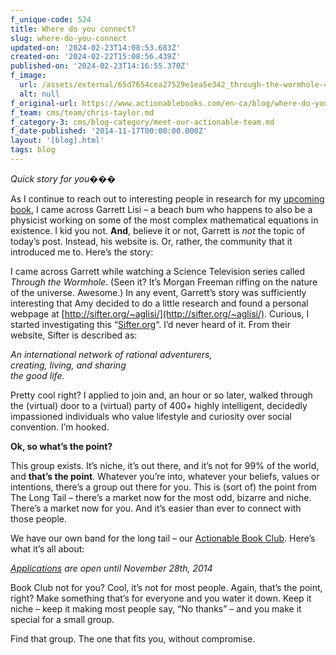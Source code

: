 ```yaml
---
f_unique-code: 524
title: Where do you connect?
slug: where-do-you-connect
updated-on: '2024-02-23T14:08:53.683Z'
created-on: '2024-02-22T15:08:56.439Z'
published-on: '2024-02-23T14:16:55.370Z'
f_image:
  url: /assets/external/65d7654cea27529e1ea5e342_through-the-wormhole-4.jpeg
  alt: null
f_original-url: https://www.actionablebooks.com/en-ca/blog/where-do-you-connect/
f_team: cms/team/chris-taylor.md
f_category-3: cms/blog-category/meet-our-actionable-team.md
f_date-published: '2014-11-17T00:00:00.000Z'
layout: '[blog].html'
tags: blog
---
```


_Quick story for you���_

As I continue to reach out to interesting people in research for my [upcoming book](https://publishizer.com/beyond-the-picket-fence/), I came across Garrett Lisi – a beach bum who happens to also be a physicist working on some of the most complex mathematical equations in existence. I kid you not. **And**, believe it or not, Garrett is _not_ the topic of today’s post. Instead, his website is. Or, rather, the community that it introduced me to. Here’s the story:

I came across Garrett while watching a Science Television series called _Through the Wormhole_. (Seen it? It’s Morgan Freeman riffing on the nature of the universe. Awesome.) In any event, Garrett’s story was sufficiently interesting that Amy decided to do a little research and found a personal webpage at [http://sifter.org/~aglisi/](http://sifter.org/~aglisi/). Curious, I started investigating this “[Sifter.org](http://Sifter.org)“. I’d never heard of it. From their website, Sifter is described as:

_An international network of rational adventurers,  
creating, living, and sharing  
the good life._

Pretty cool right? I applied to join and, an hour or so later, walked through the (virtual) door to a (virtual) party of 400+ highly intelligent, decidedly impassioned individuals who value lifestyle and curiosity over social convention. I’m hooked.

**Ok, so what’s the point?**

This group exists. It’s niche, it’s out there, and it’s not for 99% of the world, and **that’s the point**. Whatever you’re into, whatever your beliefs, values or intentions, there’s a group out there for you. This is (sort of) the point from The Long Tail – there’s a market now for the most odd, bizarre and niche. There’s a market now for you. And it’s easier than ever to connect with those people.

We have our own band for the long tail – our [Actionable Book Club](www.actionablebooks.com/bookclub). Here’s what it’s all about:

[_Applications_](www.actionablebooks.com/bookclub) _are open until November 28th, 2014_

Book Club not for you? Cool, it’s not for most people. Again, that’s the point, right? Make something that’s for everyone and you water it down. Keep it niche – keep it making most people say, “No thanks” – and you make it special for a small group.

Find that group. The one that fits you, without compromise.
